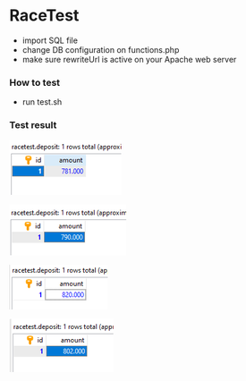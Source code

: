 # RaceTest

- import SQL file
- change DB configuration on functions.php
- make sure rewriteUrl is active on your Apache web server


### How to test
- run test.sh


### Test result

![1st try](https://github.com/hermanka/RaceTest/blob/master/screenshot/1.PNG)

![2nd try](https://github.com/hermanka/RaceTest/blob/master/screenshot/2.PNG)

![3rd try](https://github.com/hermanka/RaceTest/blob/master/screenshot/3.PNG)

![4th try](https://github.com/hermanka/RaceTest/blob/master/screenshot/4.PNG)




